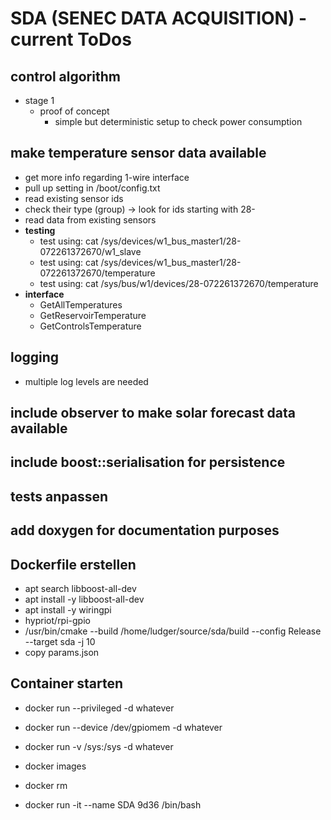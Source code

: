 # SDA (SENEC DATA ACQUISITION) - current ToDos

## control algorithm
- stage 1
  - proof of concept
    - simple but deterministic setup to check power consumption

## make temperature sensor data available
  - get more info regarding 1-wire interface
  - pull up setting in /boot/config.txt
  - read existing sensor ids
  - check their type (group) -> look for ids starting with 28-
  - read data from existing sensors
  - __testing__
    - test using: cat /sys/devices/w1_bus_master1/28-072261372670/w1_slave
    - test using: cat /sys/devices/w1_bus_master1/28-072261372670/temperature
    - test using: cat /sys/bus/w1/devices/28-072261372670/temperature
  - __interface__
    - GetAllTemperatures
    - GetReservoirTemperature
    - GetControlsTemperature
## logging
- multiple log levels are needed
## include observer to make solar forecast data available

## include boost::serialisation for persistence

## tests anpassen

## add doxygen for documentation purposes

## Dockerfile erstellen
  - apt search libboost-all-dev
  - apt install -y libboost-all-dev
  - apt install -y wiringpi
  - hypriot/rpi-gpio
  - /usr/bin/cmake --build /home/ludger/source/sda/build --config Release --target sda -j 10
  - copy params.json

## Container starten
  - docker run --privileged -d whatever
  - docker run --device /dev/gpiomem -d whatever
  - docker run -v /sys:/sys -d whatever

  - docker images
  - docker rm
  - docker run -it --name SDA 9d36 /bin/bash
